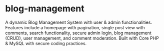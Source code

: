 # blog-management
A dynamic Blog Management System with user &amp; admin functionalities. Features include a homepage with pagination, single post view with comments, search functionality, secure admin login, blog management (CRUD), user management, and comment moderation. Built with Core PHP &amp; MySQL with secure coding practices.
